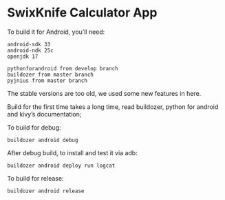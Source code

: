 # SwixKnife Calculator App

To build it for Android, you’ll need:

    android-sdk 33
    android-ndk 25c
    openjdk 17

    pythonforandroid from develop branch
    buildozer from master branch
    pyjnius from master branch

The stable versions are too old, we used some new features in here.

Build for the first time takes a long time, read buildozer, python for android and kivy’s documentation;

To build for debug:

    buildozer android debug

After debug build, to install and test it via adb:

    buildozer android deploy run logcat

To build for release:

    buildozer android release

